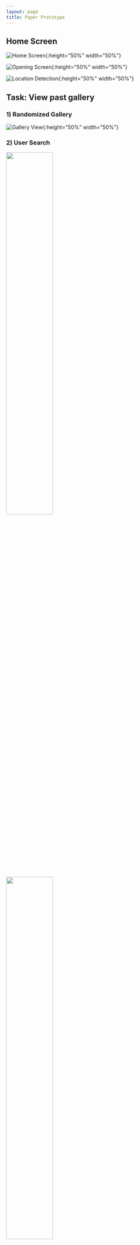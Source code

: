 ```yaml
---
layout: page
title: Paper Prototype
---
```


## Home Screen

![Home Screen](home.jpg){:height="50%" width="50%"}


![Opening Screen](location.jpg){:height="50%" width="50%"}


![Location Detection](gallery.jpg){:height="50%" width="50%"}



## Task: View past gallery

### 1) Randomized Gallery

![Gallery View](view_gallery.jpg){:height="50%" width="50%"}

### 2) User Search

<img src="{{ site.baseurl }}/paper_prototype/search_categories.jpg" data-rotate="90" height="50%" width="50%"/>

<img src="{{ site.baseurl }}/paper_prototype/search_results.jpg" data-rotate="90" height="50%" width="50%"/>

![Search](search_categories.jpg){:height="50%" width="50%"}

![Search Results](search_results.jpg){:height="50%" width="50%"}

![Confirmation](confirmation.jpg){:height="50%" width="50%"}

![Gallery View](view_gallery.jpg){:height="50%" width="50%"}


## Task: Interact with past gallery

![Interesting Art](info_bubbles.jpg){:height="50%" width="50%"}

![More Info](more_info.jpg){:height="50%" width="50%"}


## The Big Picture
![Panorama](gallery_panorama.jpg)

Image Source: [The Fishbach Gallery](http://www.bradmarshallart.com/gallerypan07.htm)
